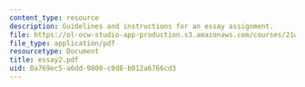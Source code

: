 ```yaml
---
content_type: resource
description: Guidelines and instructions for an essay assignment.
file: https://ol-ocw-studio-app-production.s3.amazonaws.com/courses/21w-730-5-writing-on-contemporary-issues-imagining-the-future-fall-2007/0a769ec5a6dd9800c0d8b012a6766cd3_essay2.pdf
file_type: application/pdf
resourcetype: Document
title: essay2.pdf
uid: 0a769ec5-a6dd-9800-c0d8-b012a6766cd3
---
```


